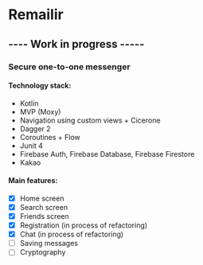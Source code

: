 # Remailir

## ---- Work in progress -----

### Secure one-to-one messenger


#### Technology stack:
- Kotlin
- MVP (Moxy)
- Navigation using custom views + Cicerone
- Dagger 2
- Coroutines + Flow
- Junit 4
- Firebase Auth, Firebase Database, Firebase Firestore 
- Kakao

#### Main features:
- [x] Home screen
- [x] Search screen
- [x] Friends screen
- [x] Registration (in process of refactoring)
- [x] Chat (in process of refactoring)
- [ ] Saving messages
- [ ] Cryptography
